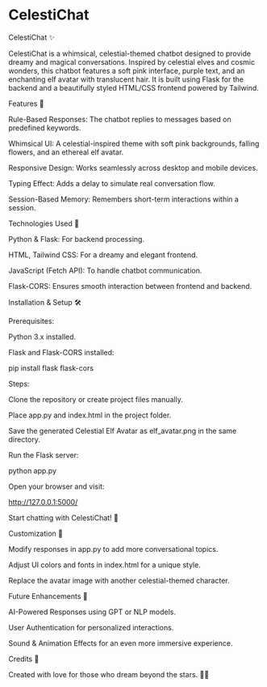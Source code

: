 # CelestiChat

CelestiChat ✨

CelestiChat is a whimsical, celestial-themed chatbot designed to provide dreamy and magical conversations. Inspired by celestial elves and cosmic wonders, this chatbot features a soft pink interface, purple text, and an enchanting elf avatar with translucent hair. It is built using Flask for the backend and a beautifully styled HTML/CSS frontend powered by Tailwind.

Features 🌙

Rule-Based Responses: The chatbot replies to messages based on predefined keywords.

Whimsical UI: A celestial-inspired theme with soft pink backgrounds, falling flowers, and an ethereal elf avatar.

Responsive Design: Works seamlessly across desktop and mobile devices.

Typing Effect: Adds a delay to simulate real conversation flow.

Session-Based Memory: Remembers short-term interactions within a session.

Technologies Used 🔮

Python & Flask: For backend processing.

HTML, Tailwind CSS: For a dreamy and elegant frontend.

JavaScript (Fetch API): To handle chatbot communication.

Flask-CORS: Ensures smooth interaction between frontend and backend.

Installation & Setup 🛠

Prerequisites:

Python 3.x installed.

Flask and Flask-CORS installed:

pip install flask flask-cors

Steps:

Clone the repository or create project files manually.

Place app.py and index.html in the project folder.

Save the generated Celestial Elf Avatar as elf_avatar.png in the same directory.

Run the Flask server:

python app.py

Open your browser and visit:

http://127.0.0.1:5000/

Start chatting with CelestiChat! 🌸

Customization 🎨

Modify responses in app.py to add more conversational topics.

Adjust UI colors and fonts in index.html for a unique style.

Replace the avatar image with another celestial-themed character.

Future Enhancements 🚀

AI-Powered Responses using GPT or NLP models.

User Authentication for personalized interactions.

Sound & Animation Effects for an even more immersive experience.

Credits 🌟

Created with love for those who dream beyond the stars. 🌠💜

